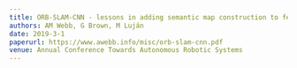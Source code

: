 ```yaml
---
title: ORB-SLAM-CNN - lessons in adding semantic map construction to feature-based SLAM
authors: AM Webb, G Brown, M Luján
date: 2019-3-1
paperurl: https://www.awebb.info/misc/orb-slam-cnn.pdf
venue: Annual Conference Towards Autonomous Robotic Systems
---
```

